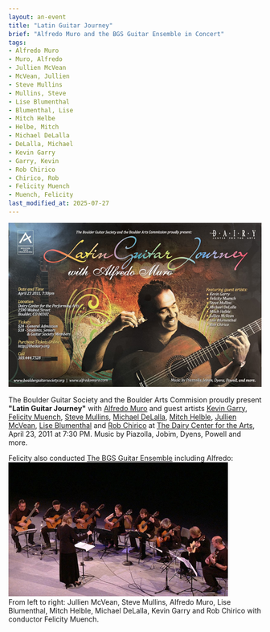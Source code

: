 ```yaml
---
layout: an-event
title: "Latin Guitar Journey"
brief: "Alfredo Muro and the BGS Guitar Ensemble in Concert"
tags:
- Alfredo Muro
- Muro, Alfredo
- Jullien McVean
- McVean, Jullien
- Steve Mullins
- Mullins, Steve
- Lise Blumenthal
- Blumenthal, Lise
- Mitch Helbe
- Helbe, Mitch
- Michael DeLalla
- DeLalla, Michael
- Kevin Garry
- Garry, Kevin
- Rob Chirico
- Chirico, Rob
- Felicity Muench
- Muench, Felicity
last_modified_at: 2025-07-27
---
```

![Poster for Latin Guitar Journey concert with Alfredo Muro](/pics/20110423-AlfredoBGSConcert.jpg)

The Boulder Guitar Society and the Boulder Arts Commision proudly present __"Latin Guitar Journey"__ with [Alfredo Muro](https://alfredomuro.com/) and guest artists [Kevin Garry](https://kevingarry.com/), [Felicity Muench](https://www.felicityguitar.com/), [Steve Mullins](https://stevemullinsmusic.com/), [Michael DeLalla](https://www.fallingmountain.com/), [Mitch Helble](https://www.facebook.com/mitch.helble/), [Jullien McVean](https://www.mcveanmusic.com/), [Lise Blumenthal](https://www.facebook.com/people/Lise-Blumenthal-Classical-Guitar/100064983481976/) and [Rob Chirico](https://www.youtube.com/@MusicfromRob) at <ins>The Dairy Center for the Arts</ins>, April 23, 2011 at 7:30 PM.  Music by Piazolla, Jobim, Dyens, Powell and more.

Felicity also conducted <ins>The BGS Guitar Ensemble</ins> including Alfredo:  
![Felicty Muench conducting The Boulder Guitar Ensemble with Alfredo Muro](/pics/20110423-BGSEnsemble.png)  
From left to right: Jullien McVean, Steve Mullins, Alfredo Muro, Lise Blumenthal, Mitch Helble, Michael DeLalla, Kevin Garry and Rob Chirico with conductor Felicity Muench.
 


